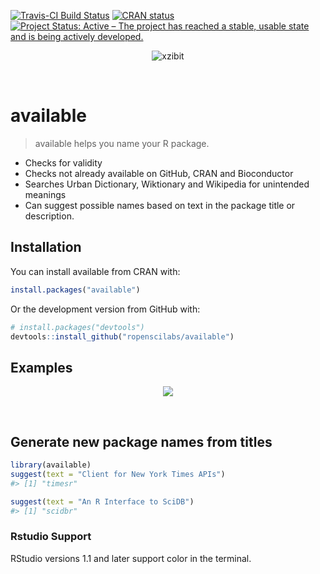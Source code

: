 
<!-- README.md is generated from README.Rmd. Please edit that file -->
[![Travis-CI Build Status](https://travis-ci.org/ropenscilabs/available.svg?branch=master)](https://travis-ci.org/ropenscilabs/available) [![CRAN status](http://www.r-pkg.org/badges/version/available)](https://cran.r-project.org/package=available)
[![Project Status: Active – The project has reached a stable, usable state and is being actively developed.](https://www.repostatus.org/badges/latest/active.svg)](https://www.repostatus.org/#active)
<p align="center">
<img src="http://i.imgur.com/1KZn3Z5.jpg" alt="xzibit">
</p>
 

available
=========

> available helps you name your R package.

-   Checks for validity
-   Checks not already available on GitHub, CRAN and Bioconductor
-   Searches Urban Dictionary, Wiktionary and Wikipedia for unintended meanings
-   Can suggest possible names based on text in the package title or description.

Installation
------------

You can install available from CRAN with:

``` r
install.packages("available")
```

Or the development version from GitHub with:

``` r
# install.packages("devtools")
devtools::install_github("ropenscilabs/available")
```

Examples
--------

<p align="center">
<img src="http://i.imgur.com/tA1VdaH.png">
</p>
 

Generate new package names from titles
--------------------------------------

``` r
library(available)
suggest(text = "Client for New York Times APIs")
#> [1] "timesr"

suggest(text = "An R Interface to SciDB")
#> [1] "scidbr"
```

### Rstudio Support

RStudio versions 1.1 and later support color in the terminal.

